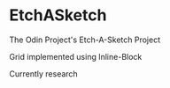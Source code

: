 # EtchASketch

The Odin Project's Etch-A-Sketch Project

Grid implemented using Inline-Block

Currently research 